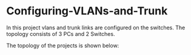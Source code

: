 # Configuring-VLANs-and-Trunk

In this project vlans and trunk links are configured on the switches. The topology consists of 3 PCs and 2 Switches. 

The topology of the projects is shown below:
